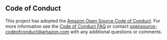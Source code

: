 ## Code of Conduct

This project has adopted the
[Amazon Open Source Code of Conduct](HTTPS://aws.github.io/code-of-conduct). For
more information see the
[Code of Conduct FAQ](HTTPS://aws.github.io/code-of-conduct-faq) or contact
opensource-codeofconduct@amazon.com with any additional questions or comments.
